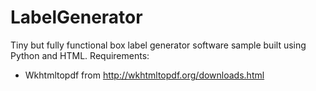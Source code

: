 # LabelGenerator
Tiny but fully functional box label generator software sample built using Python and HTML.
Requirements:
- Wkhtmltopdf from http://wkhtmltopdf.org/downloads.html

